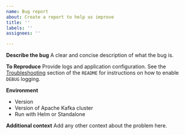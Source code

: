 ```yaml
---
name: Bug report
about: Create a report to help us improve
title: ''
labels: ''
assignees: ''

---
```


**Describe the bug**
A clear and concise description of what the bug is.

**To Reproduce**
Provide logs and application configuration.
See the [Troubleshooting](https://github.com/seglo/kafka-lag-exporter#troubleshooting) section of the `README` for instructions on how to enable `DEBUG` logging.

**Environment**
 - Version
 - Version of Apache Kafka cluster
 - Run with Helm or Standalone

**Additional context**
Add any other context about the problem here.
